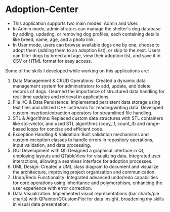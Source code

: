 # Adoption-Center

  - This application supports two main modes: Admin and User.
  - In Admin mode, administrators can manage the shelter's dog database by adding, updating, or removing dog profiles, each containing details like breed, name, age, and a photo link.
  - In User mode, users can browse available dogs one by one, choose to adopt them (adding them to an adoption list), or skip to the next. Users can filter dogs by breed and age, view their adoption          list, and save it in CSV or HTML format for easy access.

  Some of the skills I developed while working on this applications are:
1. Data Management & CRUD Operations: Created a dynamic data management system for administrators to add, update, and delete records of dogs. I learned the importance of structured data handling                                              for real-time updates and retrieval in applications.
2. File I/O & Data Persistence: Implemented persistent data storage using text files and utilized C++ iostreams for reading/writing data. Developed custom insertion/extraction operators for                                             streamlined file handling.
3. STL & Algorithms: Replaced custom data structures with STL containers like std::vector, and used STL algorithms (copy_if, count_if) and range-based loops for concise and efficient code.
4. Exception Handling & Validation: Built validation mechanisms and custom exception classes to handle errors in repository operations, input validation, and data processing.
5. GUI Development with Qt: Designed a graphical interface in Qt, employing layouts and QTableView for visualizing data. Integrated user interactions, allowing a seamless interface for adoption                                     processes.
6. UML Design: Created a UML class diagram to document and visualize the architecture, improving project organization and communication.
7. Undo/Redo Functionality: Integrated advanced undo/redo capabilities for core operations using inheritance and polymorphism, enhancing the user experience with error correction.
8. Data Visualization: Implemented visual representations (bar charts/pie charts) with QPainter/QCustomPlot for data insight, broadening my skills in visual data presentation.
